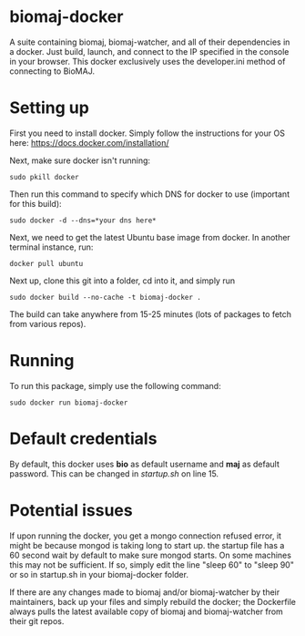 # biomaj-docker
A suite containing biomaj, biomaj-watcher, and all of their dependencies in a docker. Just build, launch, and connect to the IP specified in the console in your browser. This docker exclusively uses the developer.ini method of connecting to BioMAJ.

# Setting up
First you need to install docker. Simply follow the instructions for your OS here: https://docs.docker.com/installation/

Next, make sure docker isn't running:

    sudo pkill docker

Then run this command to specify which DNS for docker to use (important for this build):

    sudo docker -d --dns=*your dns here*
    
Next, we need to get the latest Ubuntu base image from docker. In another terminal instance, run:

    docker pull ubuntu

Next up, clone this git into a folder, cd into it, and simply run 

    sudo docker build --no-cache -t biomaj-docker .

The build can take anywhere from 15-25 minutes (lots of packages to fetch from various repos).

# Running
To run this package, simply use the following command: 

    sudo docker run biomaj-docker

# Default credentials
By default, this docker uses **bio** as default username and **maj** as default password. This can be changed in *startup.sh* on line 15.

# Potential issues
If upon running the docker, you get a mongo connection refused error, it might be because mongod is taking long to start up. the startup file has a 60 second wait by default to make sure mongod starts. On some machines this may not be sufficient. If so, simply edit the line "sleep 60" to "sleep 90" or so in startup.sh in your biomaj-docker folder.

If there are any changes made to biomaj and/or biomaj-watcher by their maintainers, back up your files and simply rebuild the docker; the Dockerfile always pulls the latest available copy of biomaj and biomaj-watcher from their git repos.
